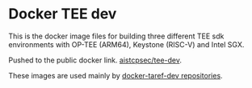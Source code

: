# Docker TEE dev

This is the docker image files for building three different TEE sdk environments with OP-TEE (ARM64), Keystone (RISC-V) and Intel SGX.

Pushed to the public docker link.
[aistcpsec/tee-dev](https://hub.docker.com/repository/docker/aistcpsec/tee-dev).

These images are used mainly by [docker-taref-dev repositories](../../../../docker-taref-dev).
